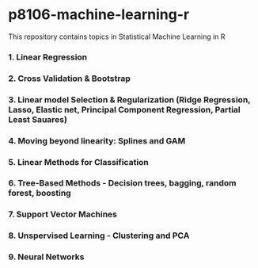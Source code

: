 # p8106-machine-learning-r
This repository contains topics in Statistical Machine Learning in R

### 1. Linear Regression
### 2. Cross Validation & Bootstrap
### 3. Linear model Selection & Regularization (Ridge Regression, Lasso, Elastic net, Principal Component Regression, Partial Least Sauares)
### 4. Moving beyond linearity: Splines and GAM
### 5. Linear Methods for Classification
### 6. Tree-Based Methods - Decision trees, bagging, random forest, boosting
### 7. Support Vector Machines
### 8. Unspervised Learning - Clustering and PCA
### 9. Neural Networks